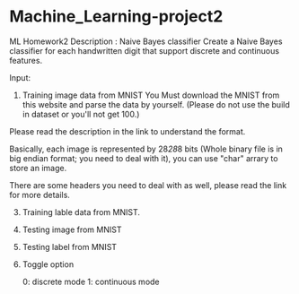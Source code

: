 # Machine_Learning-project2
ML Homework2 Description : 
Naive Bayes classifier Create a Naive Bayes classifier for each handwritten digit that support discrete and continuous features.

Input:
1. Training image data from MNIST
You Must download the MNIST from this website and parse the data by yourself. (Please do not use the build in dataset or you'll not get 100.)

Please read the description in the link to understand the format.

Basically, each image is represented by 28*28*8 bits (Whole binary file is in big endian format; you need to deal with it), you can use "char" arrary to store an image. 

There are some headers you need to deal with as well, please read the link for more details.

3. Training lable data from MNIST.
4. Testing image from MNIST
5. Testing label from MNIST
6. Toggle option

   0: discrete mode
   1: continuous mode
